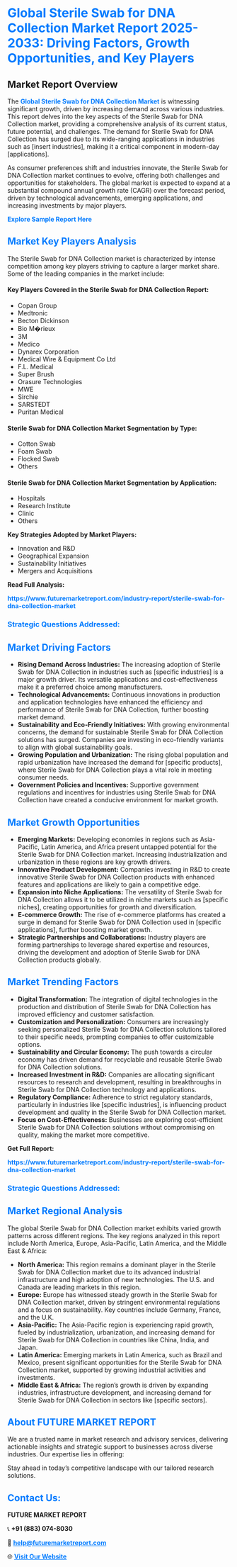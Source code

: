 <h1 style="color: #007BFF;">Global Sterile Swab for DNA Collection Market Report 2025-2033: Driving Factors, Growth Opportunities, and Key Players</h1>

<section id="overview">
<h2>Market Report Overview</h2>
<p>The <a href="https://www.futuremarketreport.com/industry-report/sterile-swab-for-dna-collection-market" style="color: #007BFF; text-decoration: none;"><strong>Global Sterile Swab for DNA Collection Market</strong></a> is witnessing significant growth, driven by increasing demand across various industries. This report delves into the key aspects of the Sterile Swab for DNA Collection market, providing a comprehensive analysis of its current status, future potential, and challenges. The demand for Sterile Swab for DNA Collection has surged due to its wide-ranging applications in industries such as [insert industries], making it a critical component in modern-day [applications].</p>
<p>As consumer preferences shift and industries innovate, the Sterile Swab for DNA Collection market continues to evolve, offering both challenges and opportunities for stakeholders. The global market is expected to expand at a substantial compound annual growth rate (CAGR) over the forecast period, driven by technological advancements, emerging applications, and increasing investments by major players.</p>
</section>

<section id="overview">
<p><a href="https://www.futuremarketreport.com/request-sample/reportId=79186" style="color: #007BFF; text-decoration: none;"><strong>Explore Sample Report Here</strong></a></p>
</section>

<section id="key-players">
<h2 style="color: #007BFF;">Market Key Players Analysis</h2>
<p>The Sterile Swab for DNA Collection market is characterized by intense competition among key players striving to capture a larger market share. Some of the leading companies in the market include:</p>
<h4>Key Players Covered in the Sterile Swab for DNA Collection Report:</h4>
<ul><li>Copan Group</li><li>Medtronic</li><li>Becton Dickinson</li><li>Bio M�rieux</li><li>3M</li><li>Medico</li><li>Dynarex Corporation</li><li>Medical Wire &amp; Equipment Co Ltd</li><li>F.L. Medical</li><li>Super Brush</li><li>Orasure Technologies</li><li>MWE</li><li>Sirchie</li><li>SARSTEDT</li><li>Puritan Medical</li></ul>
<h4>Sterile Swab for DNA Collection Market Segmentation by Type:</h4>
<ul><li>Cotton Swab</li><li>Foam Swab</li><li>Flocked Swab</li><li>Others</li></ul>

<h4>Sterile Swab for DNA Collection Market Segmentation by Application:</h4>
<ul><li>Hospitals</li><li>Research Institute</li><li>Clinic</li><li>Others</li></ul>
<p><strong>Key Strategies Adopted by Market Players:</strong></p>
<ul>
<li>Innovation and R&D</li>
<li>Geographical Expansion</li>
<li>Sustainability Initiatives</li>
<li>Mergers and Acquisitions</li>
</ul>
</section>

<section>
<p><strong>Read Full Analysis: </strong></p><a href="https://www.futuremarketreport.com/industry-report/sterile-swab-for-dna-collection-market" style="color: #007BFF; text-decoration: none;"><strong>https://www.futuremarketreport.com/industry-report/sterile-swab-for-dna-collection-market</strong></a>
<h3 style="color: #007BFF;">Strategic Questions Addressed:</h3>
</section>

<section id="driving-factors">
<h2 style="color: #007BFF;">Market Driving Factors</h2>
<ul>
<li><strong>Rising Demand Across Industries:</strong> The increasing adoption of Sterile Swab for DNA Collection in industries such as [specific industries] is a major growth driver. Its versatile applications and cost-effectiveness make it a preferred choice among manufacturers.</li>
<li><strong>Technological Advancements:</strong> Continuous innovations in production and application technologies have enhanced the efficiency and performance of Sterile Swab for DNA Collection, further boosting market demand.</li>
<li><strong>Sustainability and Eco-Friendly Initiatives:</strong> With growing environmental concerns, the demand for sustainable Sterile Swab for DNA Collection solutions has surged. Companies are investing in eco-friendly variants to align with global sustainability goals.</li>
<li><strong>Growing Population and Urbanization:</strong> The rising global population and rapid urbanization have increased the demand for [specific products], where Sterile Swab for DNA Collection plays a vital role in meeting consumer needs.</li>
<li><strong>Government Policies and Incentives:</strong> Supportive government regulations and incentives for industries using Sterile Swab for DNA Collection have created a conducive environment for market growth.</li>
</ul>
</section>

<section id="growth-opportunities">
<h2 style="color: #007BFF;">Market Growth Opportunities</h2>
<ul>
<li><strong>Emerging Markets:</strong> Developing economies in regions such as Asia-Pacific, Latin America, and Africa present untapped potential for the Sterile Swab for DNA Collection market. Increasing industrialization and urbanization in these regions are key growth drivers.</li>
<li><strong>Innovative Product Development:</strong> Companies investing in R&D to create innovative Sterile Swab for DNA Collection products with enhanced features and applications are likely to gain a competitive edge.</li>
<li><strong>Expansion into Niche Applications:</strong> The versatility of Sterile Swab for DNA Collection allows it to be utilized in niche markets such as [specific niches], creating opportunities for growth and diversification.</li>
<li><strong>E-commerce Growth:</strong> The rise of e-commerce platforms has created a surge in demand for Sterile Swab for DNA Collection used in [specific applications], further boosting market growth.</li>
<li><strong>Strategic Partnerships and Collaborations:</strong> Industry players are forming partnerships to leverage shared expertise and resources, driving the development and adoption of Sterile Swab for DNA Collection products globally.</li>
</ul>
</section>

<section id="trending-factors">
<h2 style="color: #007BFF;">Market Trending Factors</h2>
<ul>
<li><strong>Digital Transformation:</strong> The integration of digital technologies in the production and distribution of Sterile Swab for DNA Collection has improved efficiency and customer satisfaction.</li>
<li><strong>Customization and Personalization:</strong> Consumers are increasingly seeking personalized Sterile Swab for DNA Collection solutions tailored to their specific needs, prompting companies to offer customizable options.</li>
<li><strong>Sustainability and Circular Economy:</strong> The push towards a circular economy has driven demand for recyclable and reusable Sterile Swab for DNA Collection solutions.</li>
<li><strong>Increased Investment in R&D:</strong> Companies are allocating significant resources to research and development, resulting in breakthroughs in Sterile Swab for DNA Collection technology and applications.</li>
<li><strong>Regulatory Compliance:</strong> Adherence to strict regulatory standards, particularly in industries like [specific industries], is influencing product development and quality in the Sterile Swab for DNA Collection market.</li>
<li><strong>Focus on Cost-Effectiveness:</strong> Businesses are exploring cost-efficient Sterile Swab for DNA Collection solutions without compromising on quality, making the market more competitive.</li>
</ul>
</section>

<section>
<p><strong>Get Full Report: </strong></p><a href="https://www.futuremarketreport.com/industry-report/sterile-swab-for-dna-collection-market" style="color: #007BFF; text-decoration: none;"><strong>https://www.futuremarketreport.com/industry-report/sterile-swab-for-dna-collection-market</strong></a>
<h3 style="color: #007BFF;">Strategic Questions Addressed:</h3>
</section>


<section id="regional-analysis">
<h2 style="color: #007BFF;">Market Regional Analysis</h2>
<p>The global Sterile Swab for DNA Collection market exhibits varied growth patterns across different regions. The key regions analyzed in this report include North America, Europe, Asia-Pacific, Latin America, and the Middle East & Africa:</p>
<ul>
<li><strong>North America:</strong> This region remains a dominant player in the Sterile Swab for DNA Collection market due to its advanced industrial infrastructure and high adoption of new technologies. The U.S. and Canada are leading markets in this region.</li>
<li><strong>Europe:</strong> Europe has witnessed steady growth in the Sterile Swab for DNA Collection market, driven by stringent environmental regulations and a focus on sustainability. Key countries include Germany, France, and the U.K.</li>
<li><strong>Asia-Pacific:</strong> The Asia-Pacific region is experiencing rapid growth, fueled by industrialization, urbanization, and increasing demand for Sterile Swab for DNA Collection in countries like China, India, and Japan.</li>
<li><strong>Latin America:</strong> Emerging markets in Latin America, such as Brazil and Mexico, present significant opportunities for the Sterile Swab for DNA Collection market, supported by growing industrial activities and investments.</li>
<li><strong>Middle East & Africa:</strong> The region’s growth is driven by expanding industries, infrastructure development, and increasing demand for Sterile Swab for DNA Collection in sectors like [specific sectors].</li>
</ul>
</section>

<footer>
<h2 style="color: #007BFF;">About FUTURE MARKET REPORT</h2>
<p>We are a trusted name in market research and advisory services, delivering actionable insights and strategic support to businesses across diverse industries. Our expertise lies in offering:</p>

<p>Stay ahead in today’s competitive landscape with our tailored research solutions.</p>

<h2 style="color: #007BFF;">Contact Us:</h2>
<p><strong>FUTURE MARKET REPORT</strong></p>
<p>📞 <strong>+91 (883) 074-8030</strong></p>
<p>📧 <strong><a href="mailto:help@futuremarketreport.com" style="color: #007BFF;">help@futuremarketreport.com</a></strong></p>
<p>🌐 <strong><a href="https://www.futuremarketreport.com/" style="color: #007BFF;">Visit Our Website</a></strong></p>
</footer>